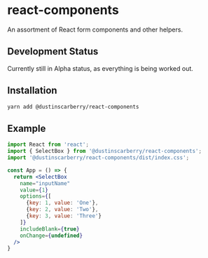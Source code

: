 # react-components
An assortment of React form components and other helpers.

## Development Status
Currently still in Alpha status, as everything is being worked out.

## Installation
```bash
yarn add @dustinscarberry/react-components
```

## Example
```jsx static
import React from 'react';
import { SelectBox } from '@dustinscarberry/react-components';
import '@dustinscarberry/react-components/dist/index.css';

const App = () => {
  return <SelectBox
    name="inputName"
    value={1}
    options={[
      {key: 1, value: 'One'},
      {key: 2, value: 'Two'},
      {key: 3, value: 'Three'}
    ]}
    includeBlank={true}
    onChange={undefined}
  />
}
```